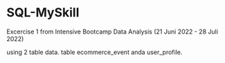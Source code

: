 # SQL-MySkill
Excercise 1 from Intensive Bootcamp Data Analysis (21 Juni 2022 - 28 Juli 2022)

using 2 table data. table ecommerce_event anda user_profile.
